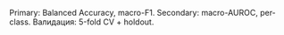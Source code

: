 ﻿Primary: Balanced Accuracy, macro-F1. Secondary: macro-AUROC, per-class. Валидация: 5-fold CV + holdout.
